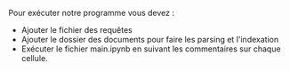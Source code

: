 Pour exécuter notre programme vous devez :
  - Ajouter le fichier des requêtes
  - Ajouter le dossier des documents pour faire les parsing et l'indexation
  - Exécuter le fichier main.ipynb en suivant les commentaires sur chaque cellule.
